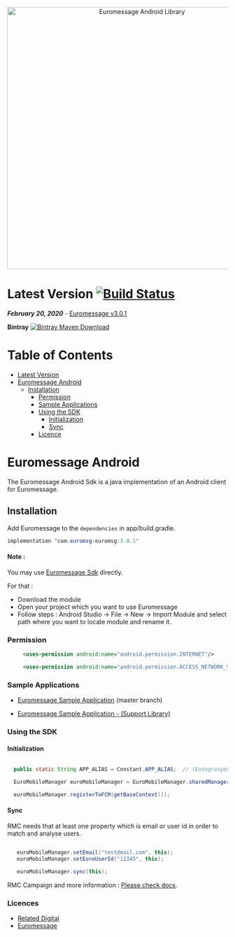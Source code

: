 
<p align="center">
  <a target="_blank" rel="noopener noreferrer" href="https://github.com/relateddigital/euromessage-android"><img src="https://github.com/relateddigital/euromessage-android/blob/heads/feature/carousel_implementation/app/euromessage.png" alt="Euromessage Android Library" width="600" style="max-width:100%;"></a>
</p>

# Latest Version [![Build Status](https://travis-ci.com/relateddigital/euromessage-android.svg?branch=master)](https://travis-ci.com/relateddigital/euromessage-android)

***February 20, 2020*** - [Euromessage v3.0.1](https://github.com/relateddigital/euromessage-android/releases/tag/3.0.1)

 **Bintray** [ ![Bintray Maven Download](https://api.bintray.com/packages/visilabs/euromessage/euromessage/images/download.svg) ](https://bintray.com/visilabs/euromessage/euromessage/_latestVersion)

# Table of Contents

- [Latest Version](#latest-version)
- [Euromessage Android](#euromessage-android)
  * [Installation](#installation)
    + [Permission](#permission)
    + [Sample Applications](#sample-applications)
    + [Using the SDK](#using-the-sdk)
      - [Initialization](#initialization)
      - [Sync](#sync)
    + [Licence](#licence)


# Euromessage Android

The Euromessage Android Sdk is a java implementation of an Android client for Euromessage.

## Installation

Add Euromessage to the ```dependencies``` in app/build.gradle.

```java
implementation 'com.euromsg:euromsg:3.0.1' 
```
 
#### Note : 

You may use [Euromessage Sdk](https://github.com/relateddigital/euromessage-android/tree/master/euromsg) directly.
  
  For that :
- Download the module
- Open your project which you want to use Euromessage
- Follow steps : Android Studio -> File -> New -> Import Module and select path where you want to locate module and rename it.


### Permission
```xml
     <uses-permission android:name="android.permission.INTERNET"/>

     <uses-permission android:name="android.permission.ACCESS_NETWORK_STATE" /> 
 ```    
    
### Sample Applications 

- [Euromessage Sample Application](https://github.com/relateddigital/euromessage-android/releases/tag/3.0.1) 
 (master branch)

- [Euromessage Sample Application - (Support Library) ](https://github.com/relateddigital/euromessage-android/tree/euromessage-support)

### Using the SDK
 
 #### Initialization
```java

  public static String APP_ALIAS = Constant.APP_ALIAS;  // (EntegrasyonID) e.g.: "euromessage-android"

  EuroMobileManager euroMobileManager = EuroMobileManager.sharedManager(APP_ALIAS, this);

  euroMobileManager.registerToFCM(getBaseContext()); 
   ```
  
 #### Sync
 
 RMC needs that at least one property which is email or user id in order to match and analyse users.
 
 ```java
 
    euroMobileManager.setEmail("test@mail.com", this);
    euroMobileManager.setEuroUserId("12345", this);

    euroMobileManager.sync(this);
```
    
RMC Campaign and more information :  [Please check docs](https://docs.relateddigital.com/display/KB/Android+SDK). 


### Licences


 - [Related Digital ](https://www.relateddigital.com/)
 - [Euromessage](https://www.euromsg.com/)
